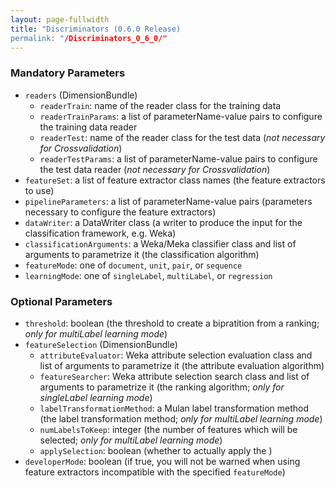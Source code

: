 ```yaml
---
layout: page-fullwidth
title: "Discriminators (0.6.0 Release)
permalink: "/Discriminators_0_6_0/"
---
```


### Mandatory Parameters

  * `readers` (DimensionBundle)
    * `readerTrain`: name of the reader class for the training data
    * `readerTrainParams`: a list of parameterName-value pairs to configure the training data reader
    * `readerTest`: name of the reader class for the test data (_not necessary for Crossvalidation_)
    * `readerTestParams`: a list of parameterName-value pairs to configure the test data reader (_not necessary for Crossvalidation_)
  * `featureSet`: a list of feature extractor class names (the feature extractors to use)
  * `pipelineParameters`: a list of parameterName-value pairs (parameters necessary to configure the feature extractors)
  * `dataWriter`: a DataWriter class (a writer to produce the input for the classification framework, e.g. Weka)
  * `classificationArguments`: a Weka/Meka classifier class and list of arguments to parametrize it (the classification algorithm)
  * `featureMode`: one of `document`, `unit`, `pair`, or `sequence`
  * `learningMode`: one of `singleLabel`, `multiLabel`, or `regression`

### Optional Parameters

  * `threshold`: boolean (the threshold to create a bipratition from a ranking; _only for multiLabel learning mode_)
  * `featureSelection` (DimensionBundle)
    * `attributeEvaluator`: Weka attribute selection evaluation class and list of arguments to parametrize it (the attribute evaluation algorithm)
    * `featureSearcher`: Weka attribute selection search class and list of arguments to parametrize it (the ranking algorithm; _only for singleLabel learning mode_)
    * `labelTransformationMethod`: a Mulan label transformation method (the label transformation method; _only for multiLabel learning mode_)
    * `numLabelsToKeep`: integer (the number of features which will be selected; _only for multiLabel learning mode_)
    * `applySelection`: boolean (whether to actually apply the )
  * `developerMode`: boolean (if true, you will not be warned when using feature extractors incompatible with the specified `featureMode`)